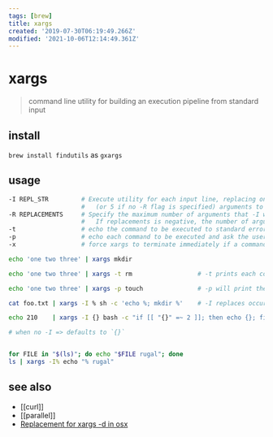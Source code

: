 ```yaml
---
tags: [brew]
title: xargs
created: '2019-07-30T06:19:49.266Z'
modified: '2021-10-06T12:14:49.361Z'
---
```


# xargs

> command line utility for building an execution pipeline from standard input

## install

`brew install findutils` as `gxargs`

## usage

```sh
-I REPL_STR         # Execute utility for each input line, replacing one or more occurrences of replstr in up to replacements
                    #   (or 5 if no -R flag is specified) arguments to utility with the entire line of input
-R REPLACEMENTS     # Specify the maximum number of arguments that -I will do replacement in
                    #   If replacements is negative, the number of arguments in which to replace is unbounded
-t                  # echo the command to be executed to standard error immediately before it is executed
-p                  # echo each command to be executed and ask the user whether it should be executed
-x                  # force xargs to terminate immediately if a command line containing number arguments will not fit in the specified cli  length
```

```sh
echo 'one two three' | xargs mkdir

echo 'one two three' | xargs -t rm                  # -t prints each command that will be executed

echo 'one two three' | xargs -p touch               # -p will print the command to be executed and prompt the user to run it

cat foo.txt | xargs -I % sh -c 'echo %; mkdir %'    # -I replaces occurrences of the argument with the argument passed to xargs

echo 210    | xargs -I {} bash -c "if [[ "{}" =~ 2 ]]; then echo {}; fi"   # replace string

# when no -I => defaults to `{}`


for FILE in "$(ls)"; do echo "$FILE rugal"; done
ls | xargs -I% echo "% rugal"
```

## see also

- [[curl]]
- [[parallel]]
- [Replacement for xargs -d in osx](https://superuser.com/questions/467176/replacement-for-xargs-d-in-osx)
